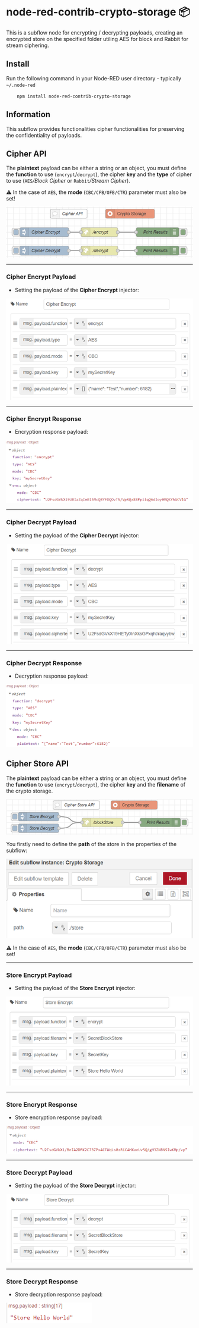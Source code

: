 # node-red-contrib-crypto-storage :package: 

This is a subflow node for encrypting / decrypting payloads, creating an encrypted store on the specified folder utiling AES for block and Rabbit for stream ciphering.

## Install

Run the following command in your Node-RED user directory - typically `~/.node-red`

        npm install node-red-contrib-crypto-storage

## Information
This subflow provides functionalities cipher functionalities for preserving the confidentiality of payloads.

## Cipher API
The __plaintext__ payload can be either a string or an object, you must define the __function__ to use (``encrypt``/``decrypt``), the cipher __key__ and the __type__ of cipher to use (``AES``*/Block Cipher* or ``Rabbit``*/Stream Cipher*).

:warning: In the case of ``AES``, the __mode__ (``CBC/CFB/OFB/CTR``) parameter must also be set!    

![CipherAPI](docs/CipherAPI.PNG)

---

### Cipher Encrypt Payload
* Setting the payload of the **Cipher Encrypt** injector:

![CE1](docs/CE1.PNG)

---

### Cipher Encrypt Response
* Encryption response payload:

![CE2](docs/CE2.PNG)

---

### Cipher Decrypt Payload
* Setting the payload of the **Cipher Decrypt** injector:

![DE1](docs/DE1.PNG)

---

### Cipher Decrypt Response
* Decryption response payload:

![DE2](docs/DE2.PNG)

## Cipher Store API
The __plaintext__ payload can be either a string or an object, you must define the __function__ to use (``encrypt``/``decrypt``), the cipher __key__ and the __filename__ of the crypto storage. 

![CipherStoreAPI](docs/CipherStoreAPI.PNG)

You firstly need to define the __path__ of the store in the properties of the subflow:

![CSO](docs/CS0.PNG)

:warning: In the case of ``AES``, the __mode__ (``CBC/CFB/OFB/CTR``) parameter must also be set!    

---

### Store Encrypt Payload
* Setting the payload of the **Store Encrypt** injector:

![CSB1](docs/CSB1.PNG)

---

### Store Encrypt Response
* Store encryption response payload:

![CSB2](docs/CSB2.PNG)

---

### Store Decrypt Payload
* Setting the payload of the **Store Decrypt** injector:

![DSB1](docs/DSB1.PNG)

---

### Store Decrypt Response
* Store decryption response payload:

![DSB2](docs/DSB2.PNG)

